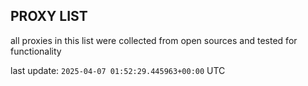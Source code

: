 ## PROXY LIST

all proxies in this list were collected from open sources and tested for functionality

last update: `2025-04-07 01:52:29.445963+00:00` UTC